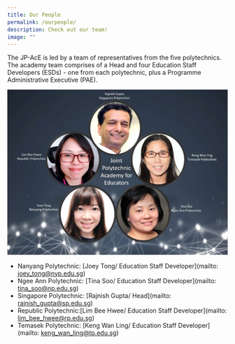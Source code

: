 ```yaml
---
title: Our People
permalink: /ourpeople/
description: Check out our team!
image: ""
---
```

The JP-AcE is led by a team of representatives from the five polytechnics. The academy team comprises of a Head and four Education Staff Developers (ESDs) - one from each polytechnic, plus a Programme Administrative Executive (PAE).

![](/images/ourpeople.jpg)

* Nanyang Polytechnic: [Joey Tong/ Education Staff Developer](mailto: joey_tong@nyp.edu.sg)
* Ngee Ann Polytechnic: [Tina Soo/ Education Staff Developer](mailto: tina_soo@np.edu.sg)
* Singapore Polytechnic: [Rajnish Gupta/ Head](mailto: rajnish_gupta@sp.edu.sg)
* Republic Polytechnic:[Lim Bee Hwee/ Education Staff Developer](mailto: lim_bee_hwee@rp.edu.sg)
* Temasek Polytechnic: [Keng Wan Ling/ Education Staff Developer](mailto: keng_wan_ling@tp.edu.sg)